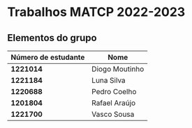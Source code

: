 # Trabalhos MATCP 2022-2023 #

## Elementos do grupo 


| Número de estudante | Nome            |
|---------------------|-----------------|
| **1221014**         | Diogo Moutinho  |
| **1221184**         | Luna Silva      | 
| **1220688**         | Pedro Coelho    |          
| **1201804**         | Rafael Araújo   |
| **1221700**         | Vasco Sousa     |
